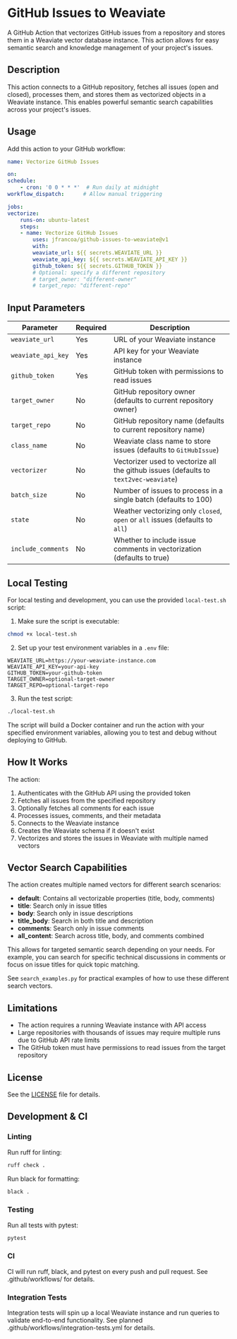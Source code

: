 # GitHub Issues to Weaviate

A GitHub Action that vectorizes GitHub issues from a repository and stores them in a Weaviate vector database instance. This action allows for easy semantic search and knowledge management of your project's issues.

## Description

This action connects to a GitHub repository, fetches all issues (open and closed), processes them, and stores them as vectorized objects in a Weaviate instance. This enables powerful semantic search capabilities across your project's issues.

## Usage

Add this action to your GitHub workflow:

```yaml
name: Vectorize GitHub Issues

on:
schedule:
    - cron: '0 0 * * *'  # Run daily at midnight
workflow_dispatch:      # Allow manual triggering

jobs:
vectorize:
    runs-on: ubuntu-latest
    steps:
    - name: Vectorize GitHub Issues
        uses: jfrancoa/github-issues-to-weaviate@v1
        with:
        weaviate_url: ${{ secrets.WEAVIATE_URL }}
        weaviate_api_key: ${{ secrets.WEAVIATE_API_KEY }}
        github_token: ${{ secrets.GITHUB_TOKEN }}
        # Optional: specify a different repository
        # target_owner: "different-owner"
        # target_repo: "different-repo"
```

## Input Parameters

| Parameter | Required | Description |
| --- | --- | --- |
| `weaviate_url` | Yes | URL of your Weaviate instance |
| `weaviate_api_key` | Yes | API key for your Weaviate instance |
| `github_token` | Yes | GitHub token with permissions to read issues |
| `target_owner` | No | GitHub repository owner (defaults to current repository owner) |
| `target_repo` | No | GitHub repository name (defaults to current repository name) |
| `class_name` | No | Weaviate class name to store issues (defaults to `GitHubIssue`) |
| `vectorizer` | No | Vectorizer used to vectorize all the github issues (defaults to `text2vec-weaviate`) |
| `batch_size` | No | Number of issues to process in a single batch (defaults to 100) |
| `state` | No | Weather vectorizing only `closed`, `open` or `all` issues (defaults to `all`) |
| `include_comments` | No | Whether to include issue comments in vectorization (defaults to true) |

## Local Testing

For local testing and development, you can use the provided `local-test.sh` script:

1. Make sure the script is executable:
```bash
chmod +x local-test.sh
```

2. Set up your test environment variables in a `.env` file:
```
WEAVIATE_URL=https://your-weaviate-instance.com
WEAVIATE_API_KEY=your-api-key
GITHUB_TOKEN=your-github-token
TARGET_OWNER=optional-target-owner
TARGET_REPO=optional-target-repo
```

3. Run the test script:
```bash
./local-test.sh
```

The script will build a Docker container and run the action with your specified environment variables, allowing you to test and debug without deploying to GitHub.

## How It Works

The action:

1. Authenticates with the GitHub API using the provided token
2. Fetches all issues from the specified repository
3. Optionally fetches all comments for each issue
4. Processes issues, comments, and their metadata
5. Connects to the Weaviate instance
6. Creates the Weaviate schema if it doesn't exist
7. Vectorizes and stores the issues in Weaviate with multiple named vectors

## Vector Search Capabilities

The action creates multiple named vectors for different search scenarios:

- **default**: Contains all vectorizable properties (title, body, comments)
- **title**: Search only in issue titles
- **body**: Search only in issue descriptions
- **title_body**: Search in both title and description
- **comments**: Search only in issue comments
- **all_content**: Search across title, body, and comments combined

This allows for targeted semantic search depending on your needs. For example, you can search for specific technical discussions in comments or focus on issue titles for quick topic matching.

See `search_examples.py` for practical examples of how to use these different search vectors.

## Limitations

- The action requires a running Weaviate instance with API access
- Large repositories with thousands of issues may require multiple runs due to GitHub API rate limits
- The GitHub token must have permissions to read issues from the target repository

## License

See the [LICENSE](LICENSE) file for details.

## Development & CI

### Linting

Run ruff for linting:

```bash
ruff check .
```

Run black for formatting:

```bash
black .
```

### Testing

Run all tests with pytest:

```bash
pytest
```

### CI

CI will run ruff, black, and pytest on every push and pull request. See .github/workflows/ for details.

### Integration Tests

Integration tests will spin up a local Weaviate instance and run queries to validate end-to-end functionality. See planned .github/workflows/integration-tests.yml for details.
